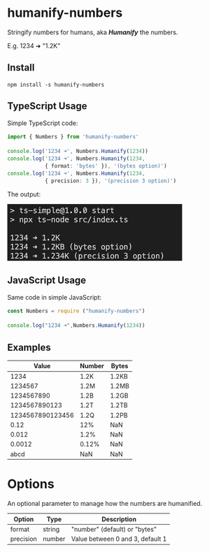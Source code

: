 # humanify-numbers

Stringify numbers for humans, aka **_Humanify_** the numbers. 

E.g. 1234 ➜ "1.2K"

## Install 

~~~
npm install -s humanify-numbers
~~~

## TypeScript Usage

Simple TypeScript code:

~~~typescript
import { Numbers } from 'humanify-numbers'

console.log('1234 ➜', Numbers.Humanify(1234))
console.log('1234 ➜', Numbers.Humanify(1234, 
            { format: 'bytes' }), '(bytes option)')
console.log('1234 ➜', Numbers.Humanify(1234, 
            { precision: 3 }), '(precision 3 option)')
~~~

The output:

![simple example](https://raw.githubusercontent.com/simplyCoders/humanify-numbers/main/sample.png)

## JavaScript Usage

Same code in simple JavaScript:

~~~javascript
const Numbers = require ("humanify-numbers")

console.log("1234 ➜",Numbers.Humanify(1234))
~~~

## Examples

|Value|Number|Bytes|
|---|---|---|
|1234|1.2K|1.2KB|
|1234567|1.2M|1.2MB|
|1234567890|1.2B|1.2GB|
|1234567890123|1.2T|1.2TB|
|1234567890123456|1.2Q|1.2PB|
|0.12|12%|NaN|
|0.012|1.2%|NaN|
|0.0012|0.12%|NaN|
|abcd|NaN|NaN|

# Options

An optional parameter to manage how the numbers are humanified. 

|Option|Type|Description|
|---|---|---|
|format|string| "number" (default) or "bytes"|
|precision|number| Value between 0 and 3, default 1|
